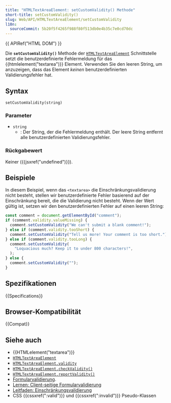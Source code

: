 ```yaml
---
title: "HTMLTextAreaElement: setCustomValidity() Methode"
short-title: setCustomValidity()
slug: Web/API/HTMLTextAreaElement/setCustomValidity
l10n:
  sourceCommit: 5b20f5f4265f988f80f513db0e4b35c7e0cd70dc
---
```


{{ APIRef("HTML DOM") }}

Die **`setCustomValidity()`** Methode der [`HTMLTextAreaElement`](/de/docs/Web/API/HTMLTextAreaElement) Schnittstelle setzt die benutzerdefinierte Fehlermeldung für das {{htmlelement("textarea")}} Element. Verwenden Sie den leeren String, um anzuzeigen, dass das Element _keinen_ benutzerdefinierten Validierungsfehler hat.

## Syntax

```js-nolint
setCustomValidity(string)
```

### Parameter

- `string`
  - : Der String, der die Fehlermeldung enthält. Der leere String entfernt alle benutzerdefinierten Validierungsfehler.

### Rückgabewert

Keiner ({{jsxref("undefined")}}).

## Beispiele

In diesem Beispiel, wenn das `<textarea>` die Einschränkungsvalidierung nicht besteht, stellen wir benutzerdefinierte Fehler basierend auf der Einschränkung bereit, die die Validierung nicht besteht. Wenn der Wert gültig ist, setzen wir den benutzerdefinierten Fehler auf einen leeren String:

```js
const comment = document.getElementById("comment");
if (comment.validity.valueMissing) {
  comment.setCustomValidity("We can't submit a blank comment!");
} else if (comment.validity.tooShort) {
  comment.setCustomValidity("Tell us more! Your comment is too short.");
} else if (comment.validity.tooLong) {
  comment.setCustomValidity(
    "Loquacious much? Keep it to under 800 characters!",
  );
} else {
  comment.setCustomValidity("");
}
```

## Spezifikationen

{{Specifications}}

## Browser-Kompatibilität

{{Compat}}

## Siehe auch

- {{HTMLelement("textarea")}}
- [`HTMLTextAreaElement`](/de/docs/Web/API/HTMLTextAreaElement)
- [`HTMLTextAreaElement.validity`](/de/docs/Web/API/HTMLTextAreaElement/validity)
- [`HTMLTextAreaElement.checkValidity()`](/de/docs/Web/API/HTMLTextAreaElement/checkValidity)
- [`HTMLTextAreaElement.reportValidity()`](/de/docs/Web/API/HTMLTextAreaElement/reportValidity)
- [Formularvalidierung](/de/docs/Web/HTML/Constraint_validation).
- [Lernen: Client-seitige Formularvalidierung](/de/docs/Learn_web_development/Extensions/Forms/Form_validation)
- [Leitfaden: Einschränkungsvalidierung](/de/docs/Web/HTML/Constraint_validation)
- CSS {{cssxref(":valid")}} und {{cssxref(":invalid")}} Pseudo-Klassen
